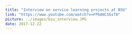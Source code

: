 ```yaml
---
title: "Interview on service learning projects at BSU"
link: "https://www.youtube.com/watch?v=FPb8mC5GsT8"
picture: ../images/bsu_interview.JPG
date: 2017-12-22
---
```

